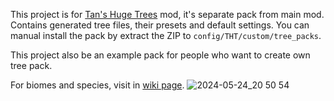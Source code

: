 This project is for [Tan's Huge Trees](https://legacy.curseforge.com/minecraft/mc-mods/tan-huge-trees) mod, it's separate pack from main mod. Contains generated tree files, their presets and default settings. You can manual install the pack by extract the ZIP to `config/THT/custom/tree_packs`.

This project also be an example pack for people who want to create own tree pack.

For biomes and species, visit in [wiki page](https://github.com/TannyJungMC/THT-tree_pack/wiki).
![2024-05-24_20 50 54](https://github.com/TannyJungMC/THT-tree_pack/assets/42003724/150838d9-8a42-4ddf-87e4-278255fe0126)
